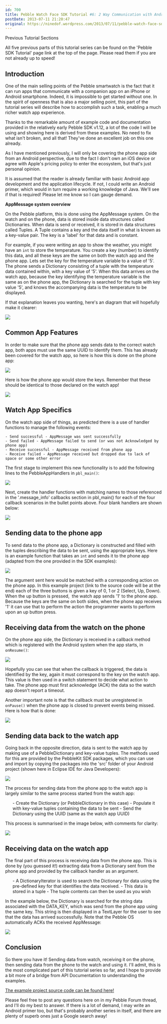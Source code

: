 ```yaml
---
id: 700
title: Pebble Watch Face SDK Tutorial #6: 2 Way Communication with Android
postDate: 2013-07-11 21:20:47
original: https://ninedof.wordpress.com/2013/07/11/pebble-watch-face-sdk-tutorial-6-2-way-communication-with-android/
---
```


Previous Tutorial Sections

All five previous parts of this tutorial series can be found on the 'Pebble SDK Tutorial' page link at the top of the page. Please read them if you are not already up to speed!

## Introduction

One of the main selling points of the Pebble smartwatch is the fact that it can run apps that communicate with a companion app on an iPhone or Android smartphone. Indeed, it is impossible to get started without one. In the spirit of openness that is also a major selling point, this part of the tutorial series will describe how to accomplish such a task, enabling a much richer watch app experience.

Thanks to the remarkable amount of example code and documentation provided in the relatively early Pebble SDK v1.12, a lot of the code I will be using and showing here is derived from these examples. No need to fix what isn't broken, and all that! They've done an excellent job on this one already.

As I have mentioned previously, I will only be covering the phone app side from an Android perspective, due to the fact I don't own an iOS device or agree with Apple's pricing policy to enter the ecosystem, but that's just personal opinion.

It is assumed that the reader is already familiar with basic Android app development and the application lifecycle. If not, I could write an Android primer, which would in turn require a working knowledge of Java. We'll see if that is required! Please let me know so I can gauge demand.

<b>AppMessage system overview</b>

On the Pebble platform, this is done using the AppMessage system. On the watch and on the phone, data is stored inside data structures called Dictionaries. When data is send or received, it is stored in data structures called Tuples. A Tuple contains a key and the data itself in what is known as a key-value pair. The key is a 'label' for that data and is constant.

For example, if you were writing an app to show the weather, you might have an <code>int</code> to store the temperature. You create a key (number) to identify this data, and all these keys are the same on both the watch app and the phone app. Lets set the key for the temperature variable to a value of '5'. The phone sends a Dictionary consisting of a tuple with the temperature data contained within, with a key value of '5'. When this data arrives on the watch app, because the key identifying the temperature variable is the same as on the phone app, the Dictionary is searched for the tuple with key value '5', and knows the accompanying data is the temperature to be displayed.

If that explanation leaves you wanting, here's an diagram that will hopefully make it clearer:

![](http://ninedof.files.wordpress.com/2013/07/key-and-data-life.png)

## Common App Features

In order to make sure that the phone app sends data to the correct watch app, both apps must use the same UUID to identify them. This has already been covered for the watch app, so here is how this is done on the phone app:

![](http://ninedof.files.wordpress.com/2013/07/uuid-member.png?w=545)

Here is how the phone app would store the keys. Remember that these should be identical to those declared on the watch app!

![](http://ninedof.files.wordpress.com/2013/07/keys.png)

## Watch App Specifics

On the watch app side of things, as predicted there is a use of handler functions to manage the following events:


	- Send successful - AppMessage was sent successfully
	- Send failed - AppMessage failed to send (or was not Acknowledged by phone app)
	- Receive successful - AppMessage received from phone app
	- Receive failed - AppMessage received but dropped due to lack of space or some other error


The first stage to implement this new functionality is to add the following lines to the PebbleAppHandlers in <code>pbl_main()</code>:

![](http://ninedof.files.wordpress.com/2013/07/pbl_main-additions1.png)

Next, create the handler functions with matching names to those referenced in the '.message_info' callbacks section in pbl_main() for each of the four callback scenarios in the bullet points above. Four blank handlers are shown below:

![](http://ninedof.files.wordpress.com/2013/07/blank-handlers.png?w=545)

## Sending data to the phone app

To send data to the phone app, a Dictionary is constructed and filled with the tuples describing the data to be sent, using the appropriate keys. Here is an example function that takes an <code>int</code> and sends it to the phone app (adapted from the one provided in the SDK examples):

![](http://ninedof.files.wordpress.com/2013/07/send_cmd.png?w=545)

The argument sent here would be matched with a corresponding action on the phone app. In this example project (link to the source code will be at the end) each of the three buttons is given a key of 0, 1 or 2 (Select, Up, Down). When the up button is pressed,  the watch app sends '1' to the phone app. Because the keys are the same on both sides, when the phone app receives '1' it can use that to perform the action the programmer wants to perform upon an up button press.

## Receiving data from the watch on the phone

On the phone app side, the Dictionary is received in a callback method which is registered with the Android system when the app starts, in <code>onResume()</code>:

![](http://ninedof.files.wordpress.com/2013/07/onresume.png?w=545)

Hopefully you can see that when the callback is triggered, the data is identified by the key, again it must correspond to the key on the watch app. This value is then used in a switch statement to decide what action to take. The phone app must first acknowledge (ACK) the data so the watch app doesn't report a timeout.

Another important note is that the callback must be unregistered in <code>onPause()</code> when the phone app is closed to prevent events being missed. Here is how that is done:

![](http://ninedof.files.wordpress.com/2013/07/onpause.png?w=545)

## Sending data back to the watch app

Going back in the opposite direction, data is sent to the watch app by making use of a PebbleDictionary and key-value tuples. The methods used for this are provided by the PebbleKit SDK packages, which you can use and import by copying the packages into the 'src' folder of your Android project (shown here in Eclipse IDE for Java Developers):

![](http://ninedof.files.wordpress.com/2013/07/packages.png)

The process for sending data from the phone app to the watch app is largely similar to the same process started from the watch app:
<ol>
	- Create the Dictionary (or PebbleDictionary in this case)
	- Populate it with key-value tuples containing the data to be sent
	- Send the Dictionary using the UUID (same as the watch app UUID)
</ol>
This process is summarised in the image below, with comments for clarity:

![](http://ninedof.files.wordpress.com/2013/07/send-to-pebble.png?w=545)

## Receiving data on the watch app

The final part of this process is receiving data from the phone app. This is done by (you guessed it!) extracting data from a Dictionary sent from the phone app and provided by the callback handler as an argument.
<ol>
	- A DictionaryIterator is used to search the Dictionary for data using the pre-defined key for that identifies the data received.
	- This data is stored in a tuple
	- The tuple contents can then be used as you wish
</ol>
In the example below, the Dictionary is searched for the string data associated with the DATA_KEY, which was send from the phone app using the same key. This string is then displayed in a TextLayer for the user to see that the data has arrived successfully. Note that the Pebble OS automatically ACKs the received AppMessage:

![](http://ninedof.files.wordpress.com/2013/07/using-received-data-on-watch.png?w=545)

## Conclusion

So there you have it! Sending data from watch, receiving it on the phone, then sending data from the phone to the watch and using it. I'll admit, this is the most complicated part of this tutorial series so far, and I hope to provide a bit more of a bridge from API Documentation to understanding the examples.

 [The example project source code can be found here!](https://www.dropbox.com/s/8pvxfuuor57x7it/AppMessage%20Source.zip)

Please feel free to post any questions here on in my Pebble Forum thread, and I'll do my best to answer. If there is a lot of demand, I may write an Android primer too, but that's probably another series in itself, and there are plenty of superb ones just a Google search away!
